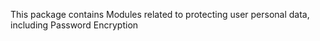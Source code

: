 This package contains Modules related to protecting
user personal data, including Password Encryption
